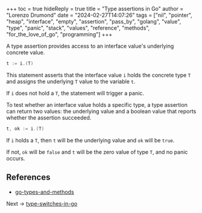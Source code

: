 +++
toc = true
hideReply = true
title = "Type assertions in Go"
author = "Lorenzo Drumond"
date = "2024-02-27T14:07:26"
tags = ["nil",  "pointer",  "heap",  "interface",  "empty",  "assertion",  "pass_by",  "golang",  "value",  "type",  "panic",  "stack",  "values",  "reference",  "methods",  "for_the_love_of_go",  "programming"]
+++


A type assertion provides access to an interface value's underlying concrete value.

```go
t := i.(T)
```

This statement asserts that the interface value `i` holds the concrete type `T` and assigns the underlying `T` value to the variable `t`.

If `i` does not hold a `T`, the statement will trigger a panic.

To test whether an interface value holds a specific type, a type assertion can return two values: the underlying value and a boolean value that reports whether the assertion succeeded.

```go
t, ok := i.(T)
```

If `i` holds a `T`, then `t` will be the underlying value and `ok` will be `true`.

If not, `ok` will be `false` and `t` will be the zero value of type `T`, and no panic occurs.

## References
- [go-types-and-methods](/wiki/go-types-and-methods/)

Next -> [type-switches-in-go](/wiki/type-switches-in-go/)
